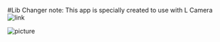 #Lib Changer
 note: This app is specially created to use with L Camera ![link](https://github.com/PkmX/lcamera)

![picture](https://cloud.githubusercontent.com/assets/9750068/5184663/15a42aea-74db-11e4-8668-445c779edca8.jpg)


